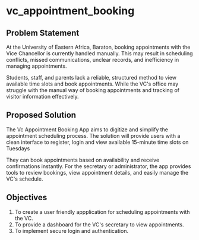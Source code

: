 # vc_appointment_booking

## Problem Statement
At the University of Eastern Africa, Baraton, booking appointments with the Vice Chancellor is currently handled manually. 
This may result in scheduling conflicts, missed communications, unclear records, and inefficiency in managing appointments.

Students, staff, and parents lack a reliable, structured method to view available time slots and book appointments. While the VC's office may struggle with the manual way of booking appointments and tracking of visitor information effectively.

## Proposed Solution
The Vc Appointment Booking App aims to digitize and simplify the appointment scheduling process. The solution will provide users with a clean interface to register, login and view available 15-minute time slots on Tuesdays

They can book appointments based on availability and receive confirmations instantly. For the secretary or administrator, the app provides tools to review bookings, view appointment details, and easily manage the VC's schedule.

## Objectives
1. To create a user friendly appplication for scheduling appointments with the VC.
2. To provide a dashboard for the VC's secretary to view appointments.
3. To implement secure login and authentication.
